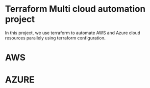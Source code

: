 # Terraform Multi cloud automation project
In this project, we use terraform to automate AWS and Azure cloud resources parallely using terraform configuration.
# AWS
# AZURE

